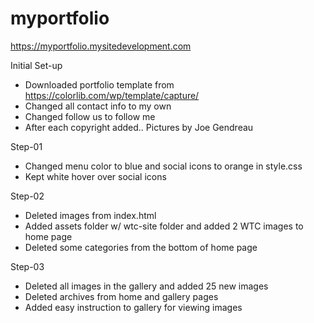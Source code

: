 # myportfolio
https://myportfolio.mysitedevelopment.com

Initial Set-up
- Downloaded portfolio template from https://colorlib.com/wp/template/capture/
- Changed all contact info to my own
- Changed follow us to follow me
- After each copyright added.. Pictures by Joe Gendreau

Step-01
- Changed menu color to blue and social icons to orange in style.css
- Kept white hover over social icons

Step-02
- Deleted images from index.html
- Added assets folder w/ wtc-site folder and added 2 WTC images to home page
- Deleted some categories from the bottom of home page

Step-03
- Deleted all images in the gallery and added 25 new images
- Deleted archives from home and gallery pages
- Added easy instruction to gallery for viewing images

